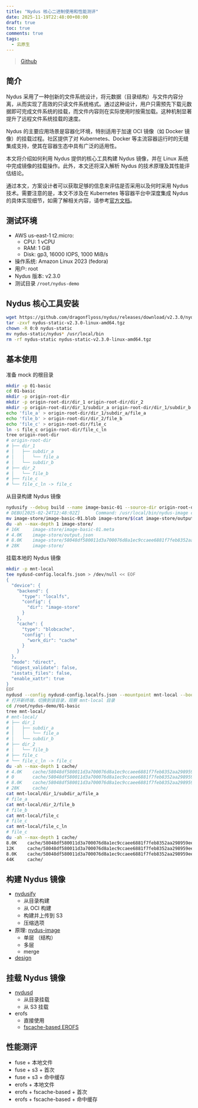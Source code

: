 ```yaml
---
title: "Nydus 核心二进制使用和性能测评"
date: 2025-11-19T22:48:00+08:00
draft: true
toc: true
comments: true
tags:
  - 云原生
---
```


> [Github](https://github.com/dragonflyoss/nydus)

## 简介

Nydus 采用了一种创新的文件系统设计，将元数据（目录结构）与文件内容分离，从而实现了高效的只读文件系统格式。通过这种设计，用户只需预先下载元数据即可完成文件系统的挂载，而文件内容则在实际使用时按需加载。这种机制显著提升了远程文件系统挂载的速度。

Nydus 的主要应用场景是容器化环境，特别适用于加速 OCI 镜像（如 Docker 镜像）的挂载过程。社区提供了对 Kubernetes、Docker 等主流容器运行时的无缝集成支持，使其在容器生态中具有广泛的适用性。

本文将介绍如何利用 Nydus 提供的核心工具构建 Nydus 镜像，并在 Linux 系统中完成镜像的挂载操作。此外，本文还将深入解析 Nydus 的技术原理及其性能评估结论。

通过本文，方案设计者可以获取足够的信息来评估是否采用以及何时采用 Nydus 技术。需要注意的是，本文不涉及在 Kubernetes 等容器平台中深度集成 Nydus 的具体实现细节，如需了解相关内容，请参考[官方文档](https://github.com/dragonflyoss/nydus/tree/v2.3.0?tab=readme-ov-file#supported-platforms)。

## 测试环境

* AWS us-east-1 t2.micro:
    * CPU: 1 vCPU
    * RAM: 1 GiB
    * Disk: gp3, 16000 IOPS, 1000 MiB/s
* 操作系统: Amazon Linux 2023 (fedora)
* 用户: root
* Nydus 版本: v2.3.0
* 测试目录 `/root/nydus-demo`

## Nydus 核心工具安装

```bash
wget https://github.com/dragonflyoss/nydus/releases/download/v2.3.0/nydus-static-v2.3.0-linux-amd64.tgz
tar -zxvf nydus-static-v2.3.0-linux-amd64.tgz
chown -R 0:0 nydus-static
mv nydus-static/nydus* /usr/local/bin
rm -rf nydus-static nydus-static-v2.3.0-linux-amd64.tgz 
```

## 基本使用

准备 mock 的根目录

```bash
mkdir -p 01-basic
cd 01-basic
mkdir -p origin-root-dir
mkdir -p origin-root-dir/dir_1 origin-root-dir/dir_2
mkdir -p origin-root-dir/dir_1/subdir_a origin-root-dir/dir_1/subdir_b
echo 'file_a' > origin-root-dir/dir_1/subdir_a/file_a
echo 'file_b' > origin-root-dir/dir_2/file_b
echo 'file_c' > origin-root-dir/file_c
ln -s file_c origin-root-dir/file_c_ln
tree origin-root-dir
# origin-root-dir
# ├── dir_1
# │   ├── subdir_a
# │   │   └── file_a
# │   └── subdir_b
# ├── dir_2
# │   └── file_b
# ├── file_c
# └── file_c_ln -> file_c
```

从目录构建 Nydus 镜像

```bash
nydusify --debug build --name image-basic-01 --source-dir origin-root-dir --output-dir image-store/
# DEBU[2025-02-24T12:48:02Z]      Command: /usr/local/bin/nydus-image create --bootstrap image-store/image-basic-01.meta --log-level warn --whiteout-spec oci --output-json image-store/output.json --blob image-store/image-basic-01.blob --fs-version 6 --compressor zstd --chunk-size 0x100000 origin-root-dir 
mv image-store/image-basic-01.blob image-store/$(cat image-store/output.json | jq -r '.blobs[0]')
du -ah --max-depth 1 image-store/
# 16K     image-store/image-basic-01.meta
# 4.0K    image-store/output.json
# 8.0K    image-store/58048df580011d3a700076d8a1ec9ccaee6881f7feb8352aa298959ee8866f28
# 28K     image-store/
```

挂载本地的 Nydus 镜像

```bash
mkdir -p mnt-local
tee nydusd-config.localfs.json > /dev/null << EOF
{
  "device": {
    "backend": {
      "type": "localfs",
      "config": {
        "dir": "image-store"
      }
    },
    "cache": {
      "type": "blobcache",
      "config": {
        "work_dir": "cache"
      }
    }
  },
  "mode": "direct",
  "digest_validate": false,
  "iostats_files": false,
  "enable_xattr": true
}
EOF
nydusd --config nydusd-config.localfs.json --mountpoint mnt-local --bootstrap image-store/image-basic-01.meta --log-level info
# 打开新终端，切换到该目录，观察 mnt-local 目录
cd /root/nydus-demo/01-basic
tree mnt-local/
# mnt-local/
# ├── dir_1
# │   ├── subdir_a
# │   │   └── file_a
# │   └── subdir_b
# ├── dir_2
# │   └── file_b
# ├── file_c
# └── file_c_ln -> file_c
du -ah --max-depth 1 cache/
# 4.0K    cache/58048df580011d3a700076d8a1ec9ccaee6881f7feb8352aa298959ee8866f28.blob.data.chunk_map
# 0       cache/58048df580011d3a700076d8a1ec9ccaee6881f7feb8352aa298959ee8866f28.blob.data
# 8.0K    cache/58048df580011d3a700076d8a1ec9ccaee6881f7feb8352aa298959ee8866f28.blob.meta
# 28K     cache/
cat mnt-local/dir_1/subdir_a/file_a
# file_a
cat mnt-local/dir_2/file_b
# file_b
cat mnt-local/file_c
# file_c
cat mnt-local/file_c_ln
# file_c
du -ah --max-depth 1 cache/
8.0K    cache/58048df580011d3a700076d8a1ec9ccaee6881f7feb8352aa298959ee8866f28.blob.data.chunk_map
12K     cache/58048df580011d3a700076d8a1ec9ccaee6881f7feb8352aa298959ee8866f28.blob.data
8.0K    cache/58048df580011d3a700076d8a1ec9ccaee6881f7feb8352aa298959ee8866f28.blob.meta
44K     cache/
```

## 构建 Nydus 镜像

* [nydusify](https://github.com/dragonflyoss/nydus/blob/master/docs/nydusify.md)
    * 从目录构建
    * 从 OCI 构建
    * 构建并上传到 S3
    * 压缩选项
* 原理: [nydus-image](https://github.com/dragonflyoss/nydus/blob/master/docs/nydus-image.md)
    * 单层 （结构）
    * 多层
    * merge
* [design](https://github.com/dragonflyoss/nydus/blob/master/docs/nydus-design.md)

## 挂载 Nydus 镜像

* [nydusd](https://github.com/dragonflyoss/nydus/blob/master/docs/nydusd.md)
    * 从目录挂载
    * 从 S3 挂载
* erofs
    * 直接使用
    * [fscache-based EROFS](https://github.com/dragonflyoss/nydus/blob/master/docs/nydus-fscache.md)

## 性能测评

* fuse + 本地文件
* fuse + s3 + 首次
* fuse + s3 + 命中缓存
* erofs + 本地文件
* erofs + fscache-based + 首次
* erofs + fscache-based + 命中缓存
